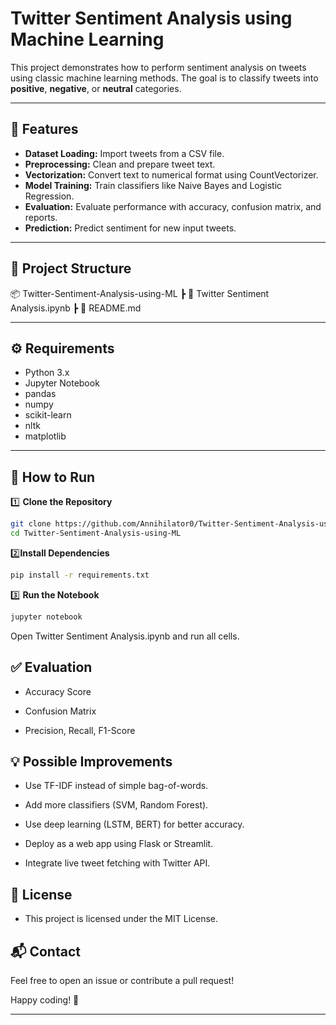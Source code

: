 # Twitter Sentiment Analysis using Machine Learning

This project demonstrates how to perform sentiment analysis on tweets using classic machine learning methods. The goal is to classify tweets into **positive**, **negative**, or **neutral** categories.

---

## 📌 Features

- **Dataset Loading:** Import tweets from a CSV file.
- **Preprocessing:** Clean and prepare tweet text.
- **Vectorization:** Convert text to numerical format using CountVectorizer.
- **Model Training:** Train classifiers like Naive Bayes and Logistic Regression.
- **Evaluation:** Evaluate performance with accuracy, confusion matrix, and reports.
- **Prediction:** Predict sentiment for new input tweets.

---

## 📁 Project Structure

📦 Twitter-Sentiment-Analysis-using-ML
┣ 📜 Twitter Sentiment Analysis.ipynb
┣ 📄 README.md


---

## ⚙️ Requirements

- Python 3.x
- Jupyter Notebook
- pandas
- numpy
- scikit-learn
- nltk
- matplotlib

---

## 🚀 How to Run

1️⃣ **Clone the Repository**

```bash
git clone https://github.com/Annihilator0/Twitter-Sentiment-Analysis-using-ML.git
cd Twitter-Sentiment-Analysis-using-ML
```

2️⃣**Install Dependencies**
```bash
pip install -r requirements.txt
```
3️⃣ **Run the Notebook**
```bash
jupyter notebook
```
Open Twitter Sentiment Analysis.ipynb and run all cells.

## ✅ Evaluation
- Accuracy Score

- Confusion Matrix

- Precision, Recall, F1-Score

## 💡 Possible Improvements
- Use TF-IDF instead of simple bag-of-words.

- Add more classifiers (SVM, Random Forest).

- Use deep learning (LSTM, BERT) for better accuracy.

- Deploy as a web app using Flask or Streamlit.

- Integrate live tweet fetching with Twitter API.

## 📝 License

- This project is licensed under the MIT License.

## 📬 Contact

Feel free to open an issue or contribute a pull request!

Happy coding! 🚀


---




